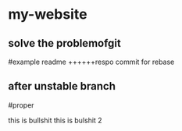 # my-website
## solve the problemofgit
#example readme
++++++respo
commit for rebase
## after unstable branch
#proper

this is bullshit
this is bulshit 2
